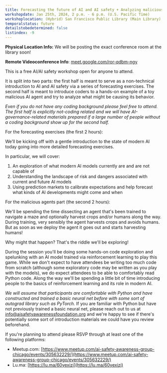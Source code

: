```yaml
---
title: Forecasting the future of AI and AI safety + Analyzing malicious agents
workshopdate: Jan 25th, 2024, 2 p.m. - 6 p.m. (U.S. Pacific Time)
workshoplocation: (Hybrid) San Francisco Public Library (Main Library), 100 Larkin St, San Francisco, CA 94102. For remote see description.
temporalstatus: future
detailstobedetermined: false
listindex: -9
---
```


**Physical Location Info:** We will be posting the exact conference room at the
library soon!

**Remote Videoconference Info**: [meet.google.com/ror-qdbm-ngy](meet.google.com/ror-qdbm-ngy)

This is a free AI/AI safety workshop open for anyone to attend.

It is split into two parts: the first half is meant to serve as a
non-technical introduction to AI and AI safety via a series of forecasting exercises. The second half is meant to introduce coders to a hands-on example of a toy malicious AI agent and try to analyze what might be causing its behavior.

*Even if you do not have any coding background please feel free to attend. The
first half is explicitly not-coding related and we will have
AI-governance-related materials prepared if a large number of people without a
coding background show up for the second half.*

For the forecasting exercises (the first 2 hours):

We’ll be kicking off with a gentle introduction to the state of modern AI today going into more detailed forecasting exercises.

In particular, we will cover:

1. An exploration of what modern AI models currently are and are not capable of
2. Understanding the landscape of risk and dangers associated with current and future AI models
3. Using prediction markets to calibrate expectations and help forecast what kinds of AI developments might come and when

For the malicious agents part (the second 2 hours):

We'll be spending the time dissecting an agent that's been trained to navigate a
maze and optionally harvest crops and/or humans along the way. During training,
very sensibly the agent harvests crops and avoids humans. But as soon as we
deploy the agent it goes out and starts harvesting humans!

Why might that happen? That's the riddle we'll be exploring!

During the session you'll be doing some hands-on code exploration and spelunking
with an AI model trained via reinforcement learning to play this game. While we
don't expect to have attendees be writing too much code from scratch (although
some exploratory code may be written as you play with the models), we do expect
attendees to be able to comfortably read Python code. Along the way we'll be
spending a little bit of time introducing people to the basics of reinforcement
learning and its role in modern AI.

*We will assume that participants are comfortable with Python and have
constructed and trained a basic neural net before with some sort of autograd
library such as PyTorch.* If you are familiar with Python but have not
previously trained a basic neural net, please reach out to us at
info@aisafetyawarenessfoundation.org and we're happy to see if there's
potentially some sort of introduction materials we could have you review
beforehand.

If you're planning to attend please RSVP through at least one of the following platforms:

+ Meetup.com: [https://www.meetup.com/ai-safety-awareness-group-chicago/events/305632229/](https://www.meetup.com/ai-safety-awareness-group-chicago/events/305632229/)
+ Lu.ma: [https://lu.ma/60yexizj](https://lu.ma/60yexizj)
